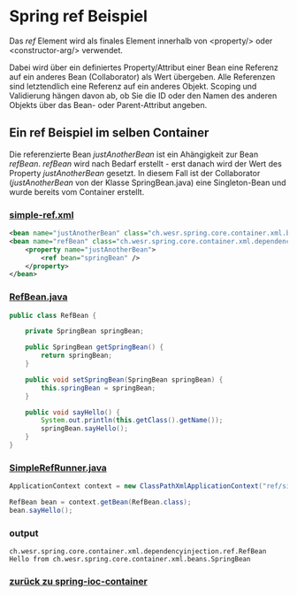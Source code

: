 # Spring ref Beispiel

Das *ref* Element wird als finales Element innerhalb von \<property/> oder \<constructor-arg/> verwendet.

Dabei wird über ein definiertes Property/Attribut einer Bean eine Referenz auf ein anderes Bean (Collaborator) als Wert übergeben.
Alle Referenzen sind letztendlich eine Referenz auf ein anderes Objekt. Scoping und Validierung hängen davon ab, 
ob Sie die ID oder den Namen des anderen Objekts über das Bean- oder Parent-Attribut angeben.

## Ein ref Beispiel im selben Container
Die referenzierte Bean *justAnotherBean* ist ein Ahängigkeit zur Bean *refBean*.
*refBean* wird nach Bedarf erstellt - erst danach wird der Wert des Property *justAnotherBean* gesetzt.
In diesem Fall ist der Collaborator (*justAnotherBean* von der Klasse SpringBean.java) eine Singleton-Bean und wurde bereits vom Container erstellt.

### [simple-ref.xml](../../../src/main/resources/ref/simple-ref.xml)
```xml
<bean name="justAnotherBean" class="ch.wesr.spring.core.container.xml.beans.SpringBean" />
<bean name="refBean" class="ch.wesr.spring.core.container.xml.dependencyinjection.ref.RefBean">
    <property name="justAnotherBean">
        <ref bean="springBean" />
    </property>
</bean>
```

### [RefBean.java](../../../src/main/java/ch/wesr/spring/core/container/xml/dependencyinjection/ref/RefBean.java)
````java
public class RefBean {

    private SpringBean springBean;

    public SpringBean getSpringBean() {
        return springBean;
    }

    public void setSpringBean(SpringBean springBean) {
        this.springBean = springBean;
    }

    public void sayHello() {
        System.out.println(this.getClass().getName());
        springBean.sayHello();
    }
}
````

### [SimpleRefRunner.java](../../../src/main/java/ch/wesr/spring/core/container/xml/dependencyinjection/ref/SimpleRefRunner.java)
````java
ApplicationContext context = new ClassPathXmlApplicationContext("ref/simple-ref.xml");

RefBean bean = context.getBean(RefBean.class);
bean.sayHello();
````

### output
````text
ch.wesr.spring.core.container.xml.dependencyinjection.ref.RefBean
Hello from ch.wesr.spring.core.container.xml.beans.SpringBean
````


### [zurück zu spring-ioc-container](../../../spring-ioc-container.md)

